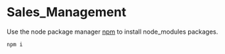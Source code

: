 # Sales_Management

Use the node package manager [npm](https://nodejs.org) to install node_modules packages.

```bash
npm i
```
